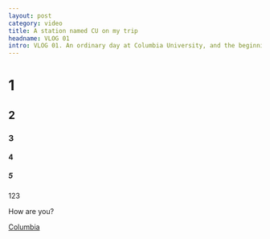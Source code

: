 ```yaml
---
layout: post
category: video
title: A station named CU on my trip
headname: VLOG 01
intro: VLOG 01. An ordinary day at Columbia University, and the beginning of the brand new period of life.
---
```

# 1
## 2
### 3
#### 4
##### 5

123

How are you?

[Columbia](http://www.columbia.edu)
